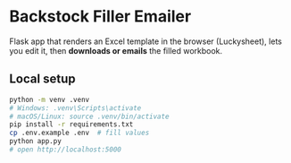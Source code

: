 # Backstock Filler Emailer

Flask app that renders an Excel template in the browser (Luckysheet),
lets you edit it, then **downloads or emails** the filled workbook.

## Local setup
```bash
python -m venv .venv
# Windows: .venv\Scripts\activate
# macOS/Linux: source .venv/bin/activate
pip install -r requirements.txt
cp .env.example .env  # fill values
python app.py
# open http://localhost:5000
